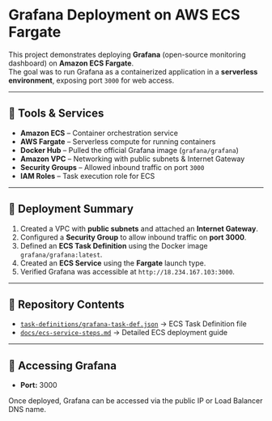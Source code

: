 # Grafana Deployment on AWS ECS Fargate

This project demonstrates deploying **Grafana** (open-source monitoring dashboard) on **Amazon ECS Fargate**.  
The goal was to run Grafana as a containerized application in a **serverless environment**, exposing port `3000` for web access.

---

## 📌 Tools & Services
- **Amazon ECS** – Container orchestration service
- **AWS Fargate** – Serverless compute for running containers
- **Docker Hub** – Pulled the official Grafana image (`grafana/grafana`)
- **Amazon VPC** – Networking with public subnets & Internet Gateway
- **Security Groups** – Allowed inbound traffic on port `3000`
- **IAM Roles** – Task execution role for ECS

---

## 🚀 Deployment Summary
1. Created a VPC with **public subnets** and attached an **Internet Gateway**.
2. Configured a **Security Group** to allow inbound traffic on **port 3000**.
3. Defined an **ECS Task Definition** using the Docker image `grafana/grafana:latest`.
4. Created an **ECS Service** using the **Fargate** launch type.
5. Verified Grafana was accessible at `http://18.234.167.103:3000`.

---

## 📂 Repository Contents
- [`task-definitions/grafana-task-def.json`](task-definitions/grafana-task-def.json) → ECS Task Definition file  
- [`docs/ecs-service-steps.md`](docs/ecs-service-steps.md) → Detailed ECS deployment guide  

---

## 🔗 Accessing Grafana
- **Port:** 3000  
 

Once deployed, Grafana can be accessed via the public IP or Load Balancer DNS name.

